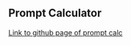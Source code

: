 ## Prompt Calculator 

[Link to github page of prompt calc](https://solexy79.github.io/Js-prompt-calc/)
